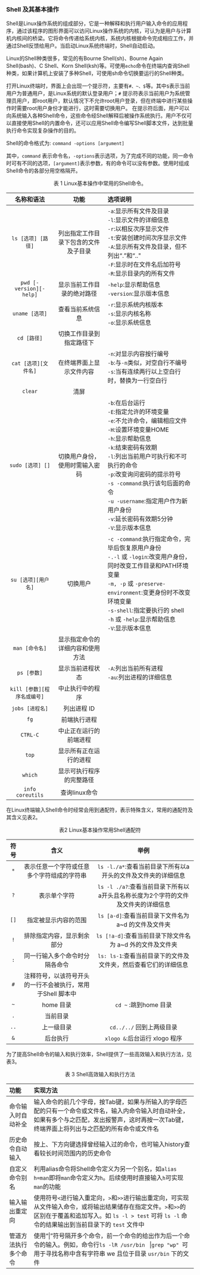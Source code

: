 ### Shell 及其基本操作

Shell是Linux操作系统的组成部分，它是一种解释和执行用户输入命令的应用程序，通过该程序的图形界面可以访问Linux操作系统的内核，可认为是用户与计算机内核间的桥梁。它将命令传递给系统内核，系统内核根据命令完成相应工作，并通过Shell反馈给用户。当启动Linux系统终端时，Shell自动启动。

Linux的Shell种类很多，常见的有Bourne Shell(sh)、Bourne Again Shell(bash)、C Shell、Korn Shell(ksh)等。可使用`echo`命令在终端内查询Shell种类，如果计算机上安装了多种Shell，可使用sh命令切换要运行的Shell种类。

打开Linux终端时，界面上会出现一个提示符，主要有`#、~、$`等。其中`$`表示当前用户为普通用户，是Linux系统的默认登录用户；`#` 提示符表示当前用户为系统管理员用户，即root用户，默认情况下不允许root用户登录，但在终端中进行某些操作时需要root用户身份才能进行，这时需要切换用户。
在提示符后面，用户可以向系统输入各种Shell命令，这些命令经Shell解释后被操作系统执行。用户不仅可以直接使用Shell的内置命令，还可以应用Shell命令编写Shell脚本文件，达到批量执行命令实现复杂操作的目的。

Shell的命令格式为:
```command -options [argument]```

其中，`command` 表示命令名，`-options`表示选项，为了完成不同的功能，同一命令时可有不同的选项，`[argument]`表示参数，有的命令可以没有参数。使用时组成Shell命令的各部分用空格隔开。

<center> 
表 1 Linux基本操作中常用的Shell命令。
</center> 

|名称和语法|功能|选项说明|
|:---:|:---:|:---|
| `ls [选项] [路径]`|列出指定工作目录下包含的文件及子目录|`-a`:显示所有文件及目录 <br> `-l`:显示文件的详细信息 <br> `-r`:以相反次序显示文件 <br> `-t`:安装创建时间次序显示文件 <br> `-A`:显示所有文件及目录，但不列出“.”和“.." <br> `-F`:显示时在文件名后加符号 <br> `-R`:显示目录内的所有文件|
|`pwd [-version][-help]`|显示当前工作目录的绝对路径|`-help`:显示帮助信息 <br> `-version`:显示版本信息|
|`uname [选项]`|查看当前系统信息|`-r`:显示系统内核版本 <br> `-s`:显示内核名称 <br> `-o`:显示系统信息|
|`cd [路径]`|切换工作目录到指定路径下||
|`cat [选项][文件名]`|在终端界面上显示文件内容|`-n`:对显示内容按行编号 <br> `-b`:与`-n`类似，对空自行不编号 <br> `-s`:当有连续两行以上空白行时，替换为一行空白行|
|`clear`|清屏||
|`sudo [选项] []`|切换用户身份，使用时需输入密码|`-b`:在后台运行 <br> `-E`:指定允许的环境变量 <br> `-e`:不允许命令，编辑相应文件 <br> `-H`:设置环境变量HOME <br> `-h`:显示帮助信息 <br> `-k`:结束密码有效期 <br> `-l`:列出当前用户可执行和不可执行的命令 <br> `-p`:改变询问密码的提示符号 <br> `-s -command`:执行该句后面的命令 <br> `-u -username`:指定用户作为新用户身份 <br> `-v`:延长密码有效期5分钟 <br> `-V`:显示版本信息|
|`su [选项][用户名]`|切换用户|`-c -command`:执行指定命令，完毕后恢复原用户身份 <br> `-.-l` 或 `-login`:改变用户身份，同时改变工作目录和PATH环境变量 <br> `-m, -p` 或 `-preserve-environment`:变更身份时不改变环境变量 <br> `-s-shell`:指定要执行的 shell <br> `-h` 或 `-help`:显示帮助信息 <br> `-V`:显示版本信息|
|`man [命令名]`|显示指定命令的详细内容和使用方法||
|`ps [参数]`|显示当前进程状态|`-A`:列出当前所有进程 <br> `-au`:列出进程的详细信息|
|`kill [参数][程序名或编号]`|中止执行中的程序||
|`jobs [进程名]`|列出进程 ID||
|`fg`|前端执行进程||
|`CTRL-C`|中止正在运行的前端进程||
|`top`|显示所有正在运行的进程|
|`which`|显示可执行程序的完整路径||
|`info coreutils`|查询linux命令|

在Linux终端输入Shell命令时经常会用到通配符，表示特殊含义，常用的通配符及其含义见表2。

<center>
表2 Linux基本操作常用Shell通配符
</center>

|符号|含义|举例|
|:---:|:---:|:---:|
|`*`|表示任意一个字符或任意多个字符组成的字符串|`ls -l./a*`:查看当前目录下所有以a开头的文件及文件夹的详细信息|
|`?`|表示单个字符|`ls -l ./a?`:查看当前目录下所有以a开头且名称长度为2个字符的文件及文件夹的详细信息|
|`[]`|指定被显示内容的范围|`ls [a-d]`:查看当前目录下文件名为 a~d 的文件及文件夹|
|`!`|排除指定内容，显示剩余部分|`ls [!a-d]`:查看当前目录下除文件名为 a~d 外的文件及文件夹|
|`:`|同一行输入多个命令时分隔各命令|`ls: ls-1`:查看当前目录下的文件及文件夹，然后查看它们的详细信息|
|`#`|注释符号，以该符号开头的一行不会被执行，常用于Shell 脚本中||
|`~`|home 目录|`cd ~` :跳到home 目录|
|`.`|当前目录||
|`..`|上一级目录|`cd../../` 回到上两级目录|
|`&`|后台执行|`xlogo &`:后台运行 xlogo 程序|

为了提高Shell命令的输入和执行效率，Shell提供了一些高效输入和执行方法，见表3。

<center>
表 3 Shell高效输入和执行方法
</center>

|功能|实现方法|
|:---|:---|
|命令输入时自动补全|输入命令的前几个字母，按Tab键，如果与所输入的字母匹配的只有一个命令或文件名，输入内命令输入时自动补全，如果有多个与之匹配，发出报警声，这时再按一次Tab键，终端界面上将列出与之匹配的所有命令或文件名|
|历史命令自动输入|按上、下方向键选择曾经输入过的命令，也可输入history查看较长时间范围内的历史命令|
|自定义命令别名|利用alias命令将Shell命令定义为另一个别名，如```alias h=man```即将`man`命令定义为`h`。后续使用时直接输入`h`可实现`man`的功能|
|输入输出重定向|使用符号`<`进行输入重定向，`>`和`>>`进行输出重定向，可实现从文件输入命令，或将输出结果储存在指定文件。`>`和`>>`的区别在于覆盖和追加写入。如 `ls -l > test` 可将 `ls -l` 命令的结果输出到当前目录下的 `test` 文件中|
|管道方法执行多个命令|使用“&#124;”符号隔开多个命令，前一个命令的给出作为后一个命令的输入。例如，命令行```ls -lR /usr/bin ``` &#124;```grep "wp" ```可用于寻找名称中含有字符串 we 且位于目录 `usr/bin` 下的文件|